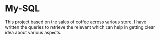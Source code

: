 # My-SQL
This project based on the sales of coffee across various store. I have written the queries to retrieve the relevant which can help in getting clear idea  about various aspects.
